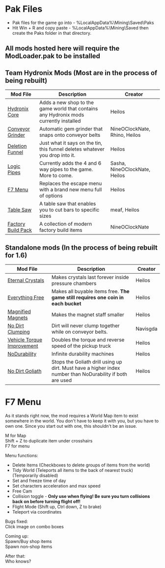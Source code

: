 # Pak Files
 - Pak files for the game go into - %LocalAppData%\Mining\Saved\Paks
 - Hit Win + R and copy paste - %LocalAppData%\Mining\Saved then create the Paks folder in that directory.

## **All mods hosted here will require the ModLoader.pak to be installed**

## Team Hydronix Mods (Most are in the process of being rebuilt)

| Mod File  | Description | Creator |
| ------------- | ------------- | ------------- |
| [Hydronix Core](https://github.com/kaiheilos/Hydro/raw/master/Pak%20Mods/000-Core-Hydronix_P.pak)  | Adds a new shop to the game world that contains any Hydronix mods currently installed | Heilos |
| [Conveyor Grinder](https://github.com/kaiheilos/Hydro/raw/master/Pak%20Mods/000-Core-ConveyorGrinder_P.pak)  | Automatic gem grinder that snaps onto conveyor belts | NineOClockNate, Rhino, Heilos |
| [Deletion Funnel](https://github.com/kaiheilos/Hydro/raw/master/Pak%20Mods/000-Core-DeletionFunnel_P.pak) | Just what it says on the tin, this funnel deletes whatever you drop into it. | Heilos |
| [Logic Pipes](https://github.com/kaiheilos/Hydro/raw/master/Pak%20Mods/000-Core-LogicPipes_P.pak) | Currently adds the 4 and 6 way pipes to the game. More to come. | Sasha, NineOClockNate, Heilos |
| [F7 Menu](https://github.com/kaiheilos/Hydro/raw/master/Pak%20Mods/000-Core-F7Menu_P.pak)  | Replaces the escape menu with a brand new menu full of options | Heilos |
| [Table Saw](https://github.com/kaiheilos/Hydro/raw/master/Pak%20Mods/000-Core-TableSaw_P.pak)  | A table saw that enables you to cut bars to specific sizes | meaf, Heilos |
| [Factory Build Pack](https://github.com/Team-Hydronix/Releases/blob/master/Pak%20Mods/000-Core-FactoryBuildPack_P.pak)  | A collection of modern factory build items | NineOClockNate |

## Standalone mods (In the process of being rebuilt for 1.6)

| Mod File  | Description | Creator |
| ------------- | ------------- | ------------- |
| [Eternal Crystals](https://github.com/kaiheilos/Hydro/raw/master/Pak%20Mods/000-EternalCrystals_P.pak)  | Makes crystals last forever inside pressure chambers | Heilos |
| [Everything Free](https://github.com/kaiheilos/Hydro/raw/master/Pak%20Mods/000-EverythingFree_P.pak)  | Makes all buyable items free.  **The game still requires one coin in each bucket** | Heilos |
| [Magnified Magnets](https://github.com/kaiheilos/Hydro/raw/master/Pak%20Mods/000-MagnifiedMagnets_P.pak)  | Makes the magnet staff smaller | Heilos |
| [No Dirt Clumping](https://github.com/kaiheilos/Hydro/raw/master/Pak%20Mods/000-NoDirtClumping_P.pak) | Dirt will never clump together while on conveyor belts. | Navisgda |
| [Vehicle Torque Improvement](https://github.com/kaiheilos/Hydro/raw/master/Pak%20Mods/000-DoubleVehicleTorque_P.pak)  | Doubles the torque and reverse speed of the pickup truck | Heilos|
| [NoDurability](https://github.com/kaiheilos/Hydro/raw/master/Pak%20Mods/001-NoDurability_P.pak)  | Infinite durability machines  | Heilos |
| [No Dirt Goliath](https://github.com/kaiheilos/Hydro/raw/master/Pak%20Mods/002-NoDirtGoliath_P.pak)  | Stops the Goliath drill using up dirt. Must have a higher index number than NoDurability if both are used | Heilos |

# F7 Menu  
As it stands right now, the mod requires a World Map item to exist somewhere in the world.  You don't have to keep it with you, but you have to own one.  Since you start out with one, this shouldn't be an issue.  
  
M for Map  
Shift + Z to duplicate item under crosshairs  
F7 for menu  
  
Menu functions:
 - Delete Items (Checkboxes to delete groups of items from the world)
 - Tidy World (Teleports all items to the back of nearest truck) (Temporarily disabled)
 - Set and freeze time of day
 - Set characters acceleration and max speed
 - Free Cam
 - Collision toggle - **Only use when flying!  Be sure you turn collisions back on before turning flight off!**
 - Flight Mode (Shift up, Ctrl down, Z to brake)
 - Teleport via coordinates

Bugs fixed:  
Click image on combo boxes

Coming up:  
Spawn/Buy shop items  
Spawn non-shop items

After that:  
Who knows?
